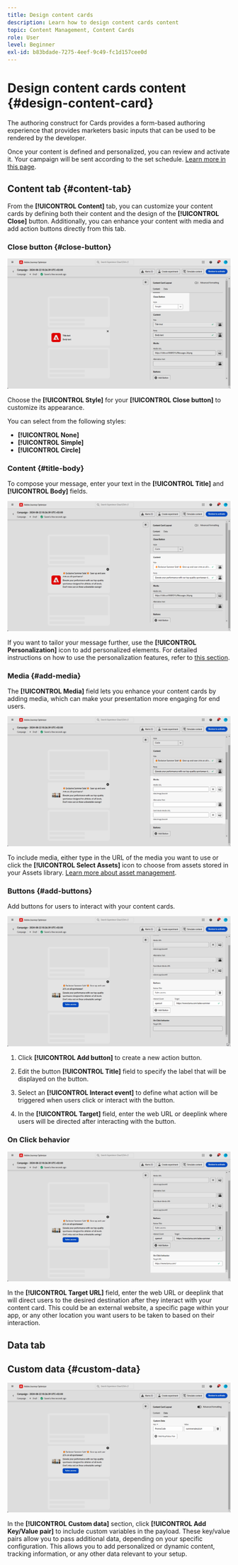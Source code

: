 ```yaml
---
title: Design content cards
description: Learn how to design content cards content
topic: Content Management, Content Cards
role: User
level: Beginner
exl-id: b83bdade-7275-4eef-9c49-fc1d157cee0d
---
```

# Design content cards content {#design-content-card}

The authoring construct for Cards provides a form-based authoring experience that provides marketers basic inputs that can be used to be rendered by the developer.

Once your content is defined and personalized, you can review and activate it. Your campaign will be sent according to the set schedule. [Learn more in this page](../campaigns/review-activate-campaign.md).

## Content tab {#content-tab}

From the **[!UICONTROL Content]** tab, you can customize your content cards by defining both their content and the design of the **[!UICONTROL Close]** button. Additionally, you can enhance your content with media and add action buttons directly from this tab.

### Close button {#close-button}

![](assets/content-card-design-1.png)

Choose the **[!UICONTROL Style]** for your **[!UICONTROL Close button]** to customize its appearance.

You can select from the following styles:

* **[!UICONTROL None]**
* **[!UICONTROL Simple]**
* **[!UICONTROL Circle]**

### Content {#title-body}

To compose your message, enter your text in the **[!UICONTROL Title]** and **[!UICONTROL Body]** fields.

![](assets/content-card-design-2.png)

If you want to tailor your message further, use the **[!UICONTROL Personalization]** icon to add personalized elements. For detailed instructions on how to use the personalization features, refer to [this section](../personalization/personalize.md).

<!--
+++More options with advanced formatting

If the **[!UICONTROL Advanced formatting mode]** is switched on, you can choose for your **[!UICONTROL Header]** and **[!UICONTROL Body]**:

* the **[!UICONTROL Font]**
* the **[!UICONTROL Pt size]**
* the **[!UICONTROL Font Color]**
* the **[!UICONTROL Alignment]**
+++
-->

### Media {#add-media}

The **[!UICONTROL Media]** field lets you enhance your content cards by adding media, which can make your presentation more engaging for end users.

![](assets/content-card-design-3.png)

To include media, either type in the URL of the media you want to use or click the **[!UICONTROL Select Assets]** icon to choose from assets stored in your Assets library. [Learn more about asset management](../content-management/assets.md).

<!--
+++More options with advanced formatting

If the **[!UICONTROL Advanced formatting mode]** is switched on, you can add an **[!UICONTROL Alternative text]** for screen reading applications and another asset in the **[!UICONTROL Dark Mode Media URL]** field.

+++
-->

### Buttons {#add-buttons}

Add buttons for users to interact with your content cards.

![](assets/content-card-design-4.png)

1. Click **[!UICONTROL Add button]** to create a new action button.

1. Edit the button **[!UICONTROL Title]** field to specify the label that will be displayed on the button.

1. Select an **[!UICONTROL Interact event]** to define what action will be triggered when users click or interact with the button.

1. In the **[!UICONTROL Target]** field, enter the web URL or deeplink where users will be directed after interacting with the button.

<!--
+++More options with advanced formatting

If the **[!UICONTROL Advanced formatting mode]** is switched on, you can choose for your **[!UICONTROL Buttons]**:

* the **[!UICONTROL Font]**
* the **[!UICONTROL Pt size]**
* the **[!UICONTROL Font Color]**
* the **[!UICONTROL Alignment]**

+++
-->

### On Click behavior

![](assets/content-card-design-5.png)

In the **[!UICONTROL Target URL]** field, enter the web URL or deeplink that will direct users to the desired destination after they interact with your content card. This could be an external website, a specific page within your app, or any other location you want users to be taken to based on their interaction.

## Data tab

## Custom data {#custom-data}

![](assets/content-card-design-6.png)

In the **[!UICONTROL Custom data]** section, click **[!UICONTROL Add Key/Value pair]** to include custom variables in the payload. These key/value pairs allow you to pass additional data, depending on your specific configuration. This allows you to add personalized or dynamic content, tracking information, or any other data relevant to your setup.
